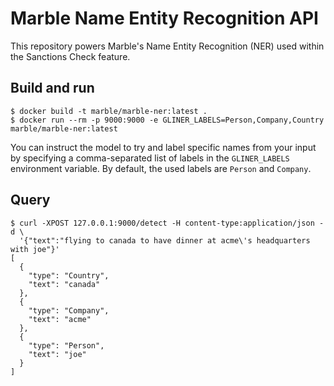 # Marble Name Entity Recognition API

This repository powers Marble's Name Entity Recognition (NER) used within the Sanctions Check feature.

## Build and run

```
$ docker build -t marble/marble-ner:latest .
$ docker run --rm -p 9000:9000 -e GLINER_LABELS=Person,Company,Country marble/marble-ner:latest
```

You can instruct the model to try and label specific names from your input by specifying a comma-separated list of labels in the `GLINER_LABELS` environment variable. By default, the used labels are `Person` and `Company`.

## Query

```
$ curl -XPOST 127.0.0.1:9000/detect -H content-type:application/json -d \
  '{"text":"flying to canada to have dinner at acme\'s headquarters with joe"}'
[
  {
    "type": "Country",
    "text": "canada"
  },
  {
    "type": "Company",
    "text": "acme"
  },
  {
    "type": "Person",
    "text": "joe"
  }
]
```
